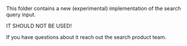This folder contains a new (experimental) implementation of the search query
input.

IT SHOULD NOT BE USED!

If you have questions about it reach out the search product team.

